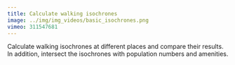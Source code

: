 ```yaml
---
title: Calculate walking isochrones
image: ../img/img_videos/basic_isochrones.png
vimeo: 311547681
---
```


Calculate walking isochrones at different places and compare their results. In addition, intersect the isochrones with population numbers and amenities. 
